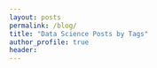 ```yaml
---
layout: posts
permalink: /blog/
title: "Data Science Posts by Tags"
author_profile: true
header:
---
```



